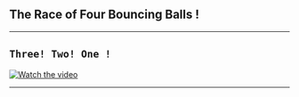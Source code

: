 ## The Race of Four Bouncing Balls !

____________________________

## ```Three! Two! One !```

[![Watch the video](https://github.com/aishwarya-g-thoughtworks/FourBouncingBallsRace-OOPS/blob/main/images/poster.png)](https://github.com/aishwarya-g-thoughtworks/FourBouncingBallsRace-OOPS/blob/main/video/BouncingBallRace.mp4)

____________________________
